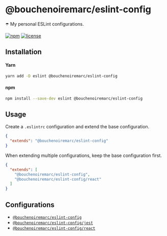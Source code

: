 # @bouchenoiremarc/eslint-config

☂️ My personal ESLint configurations.

[![npm](https://img.shields.io/npm/v/@bouchenoiremarc/eslint-config?color=%230cf)](https://www.npmjs.com/package/@bouchenoiremarc/eslint-config) [![license](https://img.shields.io/github/license/bouchenoiremarc/eslint-config?color=%2385f)](https://github.com/bouchenoiremarc/eslint-config/blob/main/LICENSE)

## Installation

#### Yarn

```bash
yarn add -D eslint @bouchenoiremarc/eslint-config
```

#### npm

```bash
npm install --save-dev eslint @bouchenoiremarc/eslint-config
```

## Usage

Create a `.eslintrc` configuration and extend the base configuration.

```json
{
  "extends": "@bouchenoiremarc/eslint-config"
}
```

When extending multiple configurations, keep the base configuration first.

```json
{
  "extends": [
    "@bouchenoiremarc/eslint-config",
    "@bouchenoiremarc/eslint-config/react"
  ]
}
```

## Configurations

- [`@bouchenoiremarc/eslint-config`](index.js)
- [`@bouchenoiremarc/eslint-config/jest`](jest.js)
- [`@bouchenoiremarc/eslint-config/react`](react.js)
